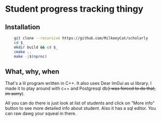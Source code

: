 # Student progress tracking thingy

## Installation

```bash
    git clone --recursive https://github.com/MilkeeyCat/scholarly
    cd $_
    mkdir build && cd $_
    cmake ..
    make -j$(nproc)
```

## What, why, when

That's a lil program written in C++. It also uses Dear ImGui as ui library.
I made it to play around with c++ and Postgresql db(~~i was forced to do that, im sorry~~).

All you can do there is just look at list of students and click on "More info"
button to see more detailed info about student. Also it has a sql editor.
You can raw dawg your squeal in there.
